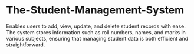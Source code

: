 # The-Student-Management-System
Enables users to add, view, update, and delete student records with ease. The system stores information such as roll numbers, names, and marks in various subjects, ensuring that managing student data is both efficient and straightforward.

